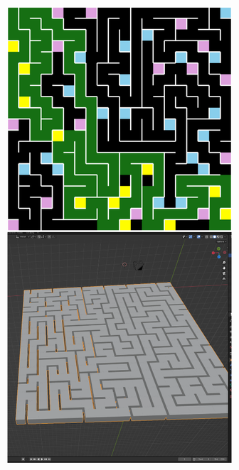 <p align="center">
  <img src="output.png" width="550" title="Example PPM output">
  <img src="3D.png" width="550" title="Example 3D output">
</p>
